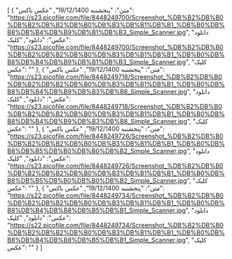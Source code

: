 [
  {
    "متن": "پنجشنبه 19/12/1400",
    "عکس باکس": "https://s23.picofile.com/file/8448249700/Screenshot_%DB%B2%DB%B0%DB%B2%DB%B2%DB%B0%DB%B3%DB%B1%DB%B1_%DB%B0%DB%B8%DB%B4%DB%B9%DB%B1%DB%B3_Simple_Scanner.jpg",
    "دانلود عکس": "دانلود",
    "کلیک": "https://s23.picofile.com/file/8448249700/Screenshot_%DB%B2%DB%B0%DB%B2%DB%B2%DB%B0%DB%B3%DB%B1%DB%B1_%DB%B0%DB%B8%DB%B4%DB%B9%DB%B1%DB%B3_Simple_Scanner.jpg",
    "کلیک عکس": ""
  },
  {
    "متن": "پنجشنبه 19/12/1400",
    "عکس باکس": "https://s23.picofile.com/file/8448249718/Screenshot_%DB%B2%DB%B0%DB%B2%DB%B2%DB%B0%DB%B3%DB%B1%DB%B1_%DB%B0%DB%B8%DB%B4%DB%B9%DB%B3%DB%B8_Simple_Scanner.jpg",
    "دانلود عکس": "دانلود",
    "کلیک": "https://s23.picofile.com/file/8448249718/Screenshot_%DB%B2%DB%B0%DB%B2%DB%B2%DB%B0%DB%B3%DB%B1%DB%B1_%DB%B0%DB%B8%DB%B4%DB%B9%DB%B3%DB%B8_Simple_Scanner.jpg",
    "کلیک عکس": ""
  },
  {
    "متن": "پنجشنبه 19/12/1400",
    "عکس باکس": "https://s23.picofile.com/file/8448249726/Screenshot_%DB%B2%DB%B0%DB%B2%DB%B2%DB%B0%DB%B3%DB%B1%DB%B1_%DB%B0%DB%B8%DB%B5%DB%B0%DB%B0%DB%B2_Simple_Scanner.jpg",
    "دانلود عکس": "دانلود",
    "کلیک": "https://s23.picofile.com/file/8448249726/Screenshot_%DB%B2%DB%B0%DB%B2%DB%B2%DB%B0%DB%B3%DB%B1%DB%B1_%DB%B0%DB%B8%DB%B5%DB%B0%DB%B0%DB%B2_Simple_Scanner.jpg",
    "کلیک عکس": ""
  },
  {
    "متن": "پنجشنبه 19/12/1400",
    "عکس باکس": "https://s22.picofile.com/file/8448249734/Screenshot_%DB%B2%DB%B0%DB%B2%DB%B2%DB%B0%DB%B3%DB%B1%DB%B1_%DB%B0%DB%B8%DB%B4%DB%B8%DB%B5%DB%B1_Simple_Scanner.jpg",
    "دانلود عکس": "دانلود",
    "کلیک": "https://s22.picofile.com/file/8448249734/Screenshot_%DB%B2%DB%B0%DB%B2%DB%B2%DB%B0%DB%B3%DB%B1%DB%B1_%DB%B0%DB%B8%DB%B4%DB%B8%DB%B5%DB%B1_Simple_Scanner.jpg",
    "کلیک عکس": ""
  }
]
